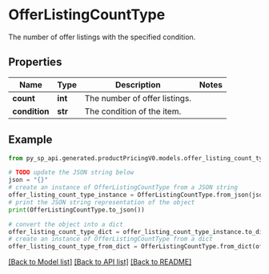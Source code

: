 # OfferListingCountType

The number of offer listings with the specified condition.

## Properties

Name | Type | Description | Notes
------------ | ------------- | ------------- | -------------
**count** | **int** | The number of offer listings. | 
**condition** | **str** | The condition of the item. | 

## Example

```python
from py_sp_api.generated.productPricingV0.models.offer_listing_count_type import OfferListingCountType

# TODO update the JSON string below
json = "{}"
# create an instance of OfferListingCountType from a JSON string
offer_listing_count_type_instance = OfferListingCountType.from_json(json)
# print the JSON string representation of the object
print(OfferListingCountType.to_json())

# convert the object into a dict
offer_listing_count_type_dict = offer_listing_count_type_instance.to_dict()
# create an instance of OfferListingCountType from a dict
offer_listing_count_type_from_dict = OfferListingCountType.from_dict(offer_listing_count_type_dict)
```
[[Back to Model list]](../README.md#documentation-for-models) [[Back to API list]](../README.md#documentation-for-api-endpoints) [[Back to README]](../README.md)


